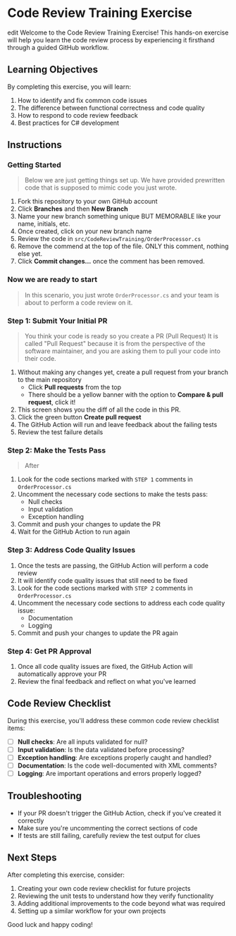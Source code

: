 # Code Review Training Exercise
edit
Welcome to the Code Review Training Exercise! This hands-on exercise will help you learn the code review process by experiencing it firsthand through a guided GitHub workflow.

## Learning Objectives

By completing this exercise, you will learn:

1. How to identify and fix common code issues
2. The difference between functional correctness and code quality
3. How to respond to code review feedback
4. Best practices for C# development

## Instructions

### Getting Started

> Below we are just getting things set up. We have provided prewritten code that is supposed to mimic code you just wrote.

1. Fork this repository to your own GitHub account
2. Click **Branches** and then **New Branch**
3. Name your new branch something unique BUT MEMORABLE like your name, initials, etc.
4. Once created, click on your new branch name
5. Review the code in `src/CodeReviewTraining/OrderProcessor.cs`
6. Remove the commend at the top of the file. ONLY this comment, nothing else yet.
7. Click **Commit changes...** once the comment has been removed.

### Now we are ready to start

> In this scenario, you just wrote `OrderProcessor.cs` and your team is about to perform a code review on it.

### Step 1: Submit Your Initial PR

> You think your code is ready so you create a PR (Pull Request)
> It is called "Pull Request" because it is from the perspective of the software maintainer, and you are asking them to pull your code into their code.

1. Without making any changes yet, create a pull request from your branch to the main repository
   - Click **Pull requests** from the top
   - There should be a yellow banner with the option to **Compare & pull request**, click it!
2. This screen shows you the diff of all the code in this PR.
3. Click the green button **Create pull request**
3. The GitHub Action will run and leave feedback about the failing tests
4. Review the test failure details

### Step 2: Make the Tests Pass

> After 

1. Look for the code sections marked with `STEP 1` comments in `OrderProcessor.cs`
2. Uncomment the necessary code sections to make the tests pass:
   - Null checks
   - Input validation
   - Exception handling
3. Commit and push your changes to update the PR
4. Wait for the GitHub Action to run again

### Step 3: Address Code Quality Issues

1. Once the tests are passing, the GitHub Action will perform a code review
2. It will identify code quality issues that still need to be fixed
3. Look for the code sections marked with `STEP 2` comments in `OrderProcessor.cs`
4. Uncomment the necessary code sections to address each code quality issue:
   - Documentation
   - Logging
5. Commit and push your changes to update the PR again

### Step 4: Get PR Approval

1. Once all code quality issues are fixed, the GitHub Action will automatically approve your PR
2. Review the final feedback and reflect on what you've learned

## Code Review Checklist

During this exercise, you'll address these common code review checklist items:

- [ ] **Null checks**: Are all inputs validated for null?
- [ ] **Input validation**: Is the data validated before processing?
- [ ] **Exception handling**: Are exceptions properly caught and handled?
- [ ] **Documentation**: Is the code well-documented with XML comments?
- [ ] **Logging**: Are important operations and errors properly logged?

## Troubleshooting

- If your PR doesn't trigger the GitHub Action, check if you've created it correctly
- Make sure you're uncommenting the correct sections of code
- If tests are still failing, carefully review the test output for clues

## Next Steps

After completing this exercise, consider:

1. Creating your own code review checklist for future projects
2. Reviewing the unit tests to understand how they verify functionality
3. Adding additional improvements to the code beyond what was required
4. Setting up a similar workflow for your own projects

Good luck and happy coding!
